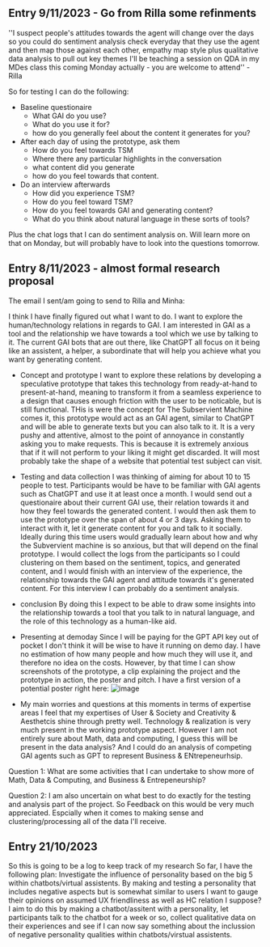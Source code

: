 ## Entry 9/11/2023 - Go from Rilla some refinments ##

''I suspect people's attitudes towards the agent will change over the days
so you could do sentiment analysis check everyday that they use the agent and then map those against each other, empathy map style
plus qualitative data analysis to pull out key themes
I'll be teaching a session on QDA in my MDes class this coming Monday actually - you are welcome to attend'' -Rilla

So for testing I can do the following: 
- Baseline questionaire
    - What GAI do you use?
    - What do you use it for?
    - how do you generally feel about the content it generates for you? 
- After each day of using the prototype, ask them
    - How do you feel towards TSM
    - Where there any particular highlights in the conversation
    - what content did you generate 
    - how do you feel towards that content.
- Do an interview afterwards
    - How did you experience TSM?
    - How do you feel toward TSM?
    - How do you feel towards GAI and generating content?
    - What do you think about natural language in these sorts of tools?

Plus the chat logs that I can do sentiment analysis on. Will learn more on that on Monday, but will probably have to look into the questions tomorrow. 
  
## Entry 8/11/2023 - almost formal research proposal ##

The email I sent/am going to send to Rilla and Minha: 

I think I have finally figured out what I want to do. I want to explore the human/technology relations in regards to GAI. I am interested in GAI as a tool and the relationship we have towards a tool which we use by talking to it. The current GAI bots that are out there, like ChatGPT all focus on it being like an assistent, a helper, a subordinate that will help you achieve what you want by generating content. 

- Concept and prototype 
I want to explore these relations by developing a speculative prototype that takes this technology from ready-at-hand to present-at-hand, meaning to transform it from a seamless experience to a design that causes enough friction with the user to be noticable, but is still functional. THis is were the concept for The Subservient Machine comes it, this prototype would act as an GAI agent, similar to ChatGPT and will be able to generate texts but you can also talk to it. It is a very pushy and attentive, almost to the point of annoyance in constantly asking you to make requests. This is because it is extremely anxious that if it will not perform to your liking it might get discarded. It will most probably take the shape of a website that potential test subject can visit. 

- Testing and data collection 
I was thinking of aiming for about 10 to 15 people to test. Participants would be have to be familiar with GAI agents such as ChatGPT and use it at least once a month. I would send out a questionaire about their current GAI use, their relation towards it and how they feel towards the generated content. I would then ask them to use the prototype over the span of about 4 or 3 days. Asking them to interact with it, let it generate content for you and talk to it socially. Ideally during this time users would gradually learn about how and why the Subvervient machine is so anxious, but that will depend on the final prototype. I would collect the logs from the participants so I could clustering on them based on the sentiment, topics, and generated content, and I would finish with an interview of the experience, the relationship towards the GAI agent and attitude towards it's generated content. For this interview I can probably do a sentiment analysis. 

- conclusion
By doing this I expect to be able to draw some insights into the relationship towards a tool that you talk to in natural language, and the role of this technology as a human-like aid. 

- Presenting at demoday 
Since I will be paying for the GPT API key out of pocket I don't think it will be wise to have it running on demo day. I have no estimation of how many people and how much they will use it, and therefore no idea on the costs. However, by that time I can show screenshots of the prototype, a clip explaining the project and the prototype in action, the poster and pitch. 
I have a first version of a potential poster right here: 
![image](https://github.com/FemkeKocken/FMP/assets/50365794/28126788-961a-4326-b443-39b85846ab32)

- My main worries and questions at this moments 
in terms of expertise areas I feel that my expertises of User & Society and Creativity & Aesthetcis shine through pretty well. Technology & realization is very much present in the working prototype aspect. However I am not entirely sure about Math, data and computing, I guess this will be present in the data analysis? And I could do an analysis of competing GAI agents such as GPT to represent Business & ENtrepeneurhsip. 

Question 1: What are some activities that I can undertake to show more of Math, Data & Computing, and Business & Entrepeneurship? 

Question 2: I am also uncertain on what best to do exactly for the testing and analysis part of the project. So Feedback on this would be very much appreciated. Espcially when it comes to making sense and clustering/processing all of the data I'll receive.  


## Entry 21/10/2023 ##

So this is going to be a log to keep track of my research 
So far, I have the following plan: 
Investigate the influence of personality based on the big 5 within chatbots/virtual assistents. By making and testing a personality that includes negative aspects but is somewhat similar to users I want to gauge their opinions on assumed UX friendliness as well as HC relation I suppose? 
I aim to do this by making a chatbot/assitent with a personality, let participants talk to the chatbot for a week or so, collect qualitative data on their experiences and see if I can now say something about the inclussion of negative personality qualities within chatbots/virstual assistents. 

